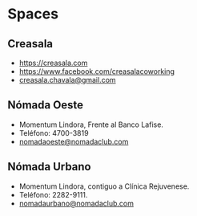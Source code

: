 # Spaces

## Creasala

- https://creasala.com
- https://www.facebook.com/creasalacoworking
- creasala.chavala@gmail.com

## Nómada Oeste

- Momentum Lindora, Frente al Banco Lafise. 
- Teléfono: 4700-3819
- nomadaoeste@nomadaclub.com

## Nómada Urbano

- Momentum Lindora, contiguo a Clínica Rejuvenese.
- Teléfono: 2282-9111.
- nomadaurbano@nomadaclub.com
